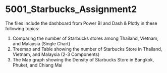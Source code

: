 # 5001_Starbucks_Assignment2

The files include the dashboard from Power BI and Dash & Plotly in these following topics:

1. Comparing the number of Starbucks stores among Thailand, Vietnam, and Malaysia (Single Chart)
2. Treemap and Table showing the number of Starbucks Store in Thailand, Vietnam, and Malaysia (2-3 Components)
3. The Map graph showing the Density of Starbucks Store in Bangkok, Phuket, and Chiang Mai
